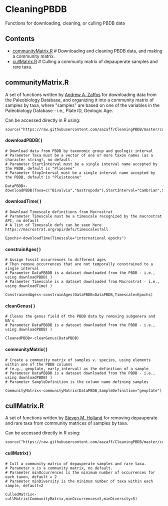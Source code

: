 # CleaningPBDB
Functions for downloading, cleaning, or culling PBDB data

## Contents
+ [communityMatrix.R](#communitymatrixr) # Downloading and cleaning PBDB data, and making a community matrix.
+ [cullMatrix.R](#cullmatrixr) # Culling a communty matrix of depauperate samples and rare taxa.

## communityMatrix.R
A set of functions written by [Andrew A. Zaffos](https://macrostrat.org/) for downloading data from the Paleobiology Database, and organizing it into a community matrix of samples by taxa, where "samples" are based on  one of the variables in the Paleobiology Database - i.e., Plate ID, Geologic Age.

Can be accessed directly in R using:

````
source("https://raw.githubusercontent.com/aazaff/CleaningPBDB/master/communityMatrix.R")
````

#### downloadPBDB( )
````
# Download data from PBDB by taxonomic group and geologic interval
# Parameter Taxa must be a vector of one or more taxon names (as a character string), no default.
# Parameter StartInterval must be a single interval name accepted by the PBDB, default is "Pliocene"
# Parameter StopInterval must be a single interval name accepted by the PBDB, default is "Pleistocene" 

DataPBDB<-downloadPBDB(Taxa=c("Bivalvia","Gastropoda"),StartInterval="Cambrian",StopInterval="Pleistocene")
````

#### downloadTime( )
````
# Download Timescale definitions from Macrostrat
# Parameter Timescale must be a timescale recognized by the macrostrat API, no default
# A list of Timescale defs can be seen here https://macrostrat.org/api/defs/timescales?all

Epochs<-downloadTime(Timescale="international epochs")
````

#### constrainAges( )
````
# Assign fossil occurrences to different ages
# Then remove occurrences that are not temporally constrained to a single interval
# Parameter DataPBBDB is a dataset downloaded from the PBDB - i.e., using downloadPBDB( )
# Parameter Timescale is a dataset downloaded from Macrostrat - i.e., using downloadTime( )

ConstrainedAges<-constrainAges(DataPBDB=DataPBDB,Timescale=Epochs)
````

#### cleanGenus( )
````
# Cleans the genus field of the PBDB data by removing subgenera and NA's
# Parameter DataPBBDB is a dataset downloaded from the PBDB - i.e., using downloadPBDB( )

CleanedPBDB<-cleanGenus(DataPBDB)
````

#### communityMatrix( )
````
# Create a community matrix of samples v. species, using elements within one of the PBDB columns
# (e.g., geoplate, early_interval) as the definition of a sample
# Parameter DataPBBDB is a dataset downloaded from the PBDB - i.e., using downloadPBDB( )
# Parameter SampleDefinition is the column name defining samples

CommunityMatrix<-communityMatrix(DataPBDB,SampleDefinition="geoplate")
````

## cullMatrix.R
A set of functions written by [Steven M. Holland](http://strata.uga.edu/) for removing depauperate and rare taxa from community matrices of samples by taxa.

Can be accessed directly in R using:

````
source("https://raw.githubusercontent.com/aazaff/CleaningPBDB/master/cullMatrix.R")
````
#### cullMatrix( )
````
# Cull a community matrix of depauperate samples and rare taxa.
# Parameter x is a community matrix, no default.
# Parameter minOccurrences is the minimum number of occurrences for each taxon, default = 2
# Parameter minDiversity is the minimum number of taxa within each sample, default=2

CulledMatrix<-cullMatrix(CommunityMatrix,minOccurrences=5,minDiversity=5)
````

